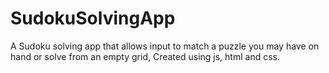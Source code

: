 # SudokuSolvingApp
A Sudoku solving app that allows input to match a puzzle you may have on hand or solve from an empty grid, Created using js, html and css.
